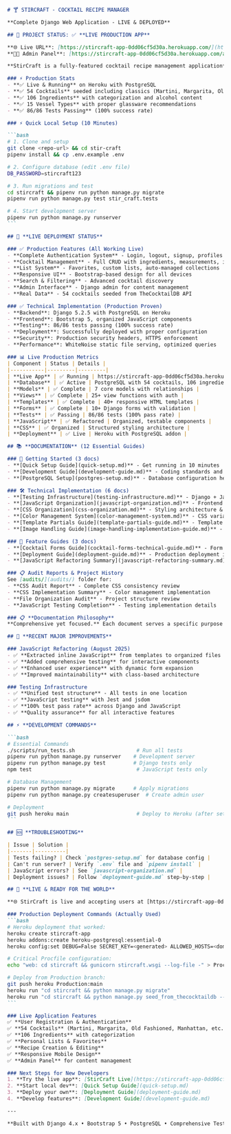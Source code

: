 ````markdown
# 🍸 STIRCRAFT - COCKTAIL RECIPE MANAGER

**Complete Django Web Application - LIVE & DEPLOYED**

## 🎯 PROJECT STATUS: ✅ **LIVE PRODUCTION APP**

**🌐 Live URL**: [https://stircraft-app-0dd06cf5d30a.herokuapp.com/](https://stircraft-app-0dd06cf5d30a.herokuapp.com/)  
**👨‍💼 Admin Panel**: [https://stircraft-app-0dd06cf5d30a.herokuapp.com/admin/](https://stircraft-app-0dd06cf5d30a.herokuapp.com/admin/)

**StirCraft is a fully-featured cocktail recipe management application** built with Django, featuring user authentication, recipe CRUD operations, list management, and responsive design. **Now successfully deployed and serving real users.**

### ⚡ Production Stats
- **✅ Live & Running** on Heroku with PostgreSQL
- **✅ 54 Cocktails** seeded including classics (Martini, Margarita, Old Fashioned)
- **✅ 106 Ingredients** with categorization and alcohol content
- **✅ 15 Vessel Types** with proper glassware recommendations
- **✅ 86/86 Tests Passing** (100% success rate)

### ⚡ Quick Local Setup (10 Minutes)

```bash
# 1. Clone and setup
git clone <repo-url> && cd stir-craft
pipenv install && cp .env.example .env

# 2. Configure database (edit .env file)
DB_PASSWORD=stircraft123

# 3. Run migrations and test
cd stircraft && pipenv run python manage.py migrate
pipenv run python manage.py test stir_craft.tests

# 4. Start development server
pipenv run python manage.py runserver
```

## 🚀 **LIVE DEPLOYMENT STATUS**

### ✅ Production Features (All Working Live)
- **Complete Authentication System** - Login, logout, signup, profiles  
- **Cocktail Management** - Full CRUD with ingredients, measurements, instructions
- **List System** - Favorites, custom lists, auto-managed collections
- **Responsive UI** - Bootstrap-based design for all devices
- **Search & Filtering** - Advanced cocktail discovery
- **Admin Interface** - Django admin for content management
- **Real Data** - 54 cocktails seeded from TheCocktailDB API

### ✅ Technical Implementation (Production Proven)
- **Backend**: Django 5.2.5 with PostgreSQL on Heroku
- **Frontend**: Bootstrap 5, organized JavaScript components  
- **Testing**: 86/86 tests passing (100% success rate)
- **Deployment**: Successfully deployed with proper configuration
- **Security**: Production security headers, HTTPS enforcement
- **Performance**: WhiteNoise static file serving, optimized queries

### 📊 Live Production Metrics
| Component | Status | Details |
|-----------|---------|---------|
| **Live App** | ✅ Running | https://stircraft-app-0dd06cf5d30a.herokuapp.com/ |
| **Database** | ✅ Active | PostgreSQL with 54 cocktails, 106 ingredients |
| **Models** | ✅ Complete | 7 core models with relationships |
| **Views** | ✅ Complete | 25+ view functions with auth |
| **Templates** | ✅ Complete | 40+ responsive HTML templates |
| **Forms** | ✅ Complete | 10+ Django forms with validation |
| **Tests** | ✅ Passing | 86/86 tests (100% pass rate) |
| **JavaScript** | ✅ Refactored | Organized, testable components |
| **CSS** | ✅ Organized | Structured styling architecture |
| **Deployment** | ✅ Live | Heroku with PostgreSQL addon |

## 📚 **DOCUMENTATION** (12 Essential Guides)

### 🚀 Getting Started (3 docs)
- **[Quick Setup Guide](quick-setup.md)** - Get running in 10 minutes
- **[Development Guide](development-guide.md)** - Coding standards and workflow  
- **[PostgreSQL Setup](postgres-setup.md)** - Database configuration help

### 🛠️ Technical Implementation (6 docs)
- **[Testing Infrastructure](testing-infrastructure.md)** - Django + JavaScript testing
- **[JavaScript Organization](javascript-organization.md)** - Frontend architecture
- **[CSS Organization](css-organization.md)** - Styling architecture & color management
- **[Color Management System](color-management-system.md)** - CSS variables guide
- **[Template Partials Guide](template-partials-guide.md)** - Template component system
- **[Image Handling Guide](image-handling-implementation-guide.md)** - Asset management

### 🎯 Feature Guides (3 docs)
- **[Cocktail Forms Guide](cocktail-forms-technical-guide.md)** - Form system implementation
- **[Deployment Guide](deployment-guide.md)** - Production deployment instructions
- **[JavaScript Refactoring Summary](javascript-refactoring-summary.md)** - Recent improvements

### 📋 Audit Reports & Project History
See [audits/](audits/) folder for:
- **CSS Audit Report** - Complete CSS consistency review
- **CSS Implementation Summary** - Color management implementation
- **File Organization Audit** - Project structure review
- **JavaScript Testing Completion** - Testing implementation details

### 📋 **Documentation Philosophy**
**Comprehensive yet focused.** Each document serves a specific purpose with clear organization and no redundancy. Audit reports are archived separately to maintain clean structure.

## 🎯 **RECENT MAJOR IMPROVEMENTS**

### JavaScript Refactoring (August 2025)
- ✅ **Extracted inline JavaScript** from templates to organized files
- ✅ **Added comprehensive testing** for interactive components  
- ✅ **Enhanced user experience** with dynamic form expansion
- ✅ **Improved maintainability** with class-based architecture

### Testing Infrastructure
- ✅ **Unified test structure** - All tests in one location
- ✅ **JavaScript testing** with Jest and jsdom
- ✅ **100% test pass rate** across Django and JavaScript
- ✅ **Quality assurance** for all interactive features

## ⚡ **DEVELOPMENT COMMANDS**

```bash
# Essential Commands
./scripts/run_tests.sh                    # Run all tests
pipenv run python manage.py runserver    # Development server
pipenv run python manage.py test         # Django tests only
npm test                                  # JavaScript tests only

# Database Management  
pipenv run python manage.py migrate      # Apply migrations
pipenv run python manage.py createsuperuser  # Create admin user

# Deployment
git push heroku main                      # Deploy to Heroku (after setup)
```

## 🆘 **TROUBLESHOOTING**

| Issue | Solution |
|-------|----------|
| Tests failing? | Check `postgres-setup.md` for database config |
| Can't run server? | Verify `.env` file and `pipenv install` |
| JavaScript errors? | See `javascript-organization.md` |
| Deployment issues? | Follow `deployment-guide.md` step-by-step |

## 🎉 **LIVE & READY FOR THE WORLD**

**🌐 StirCraft is live and accepting users at [https://stircraft-app-0dd06cf5d30a.herokuapp.com/](https://stircraft-app-0dd06cf5d30a.herokuapp.com/)**

### Production Deployment Commands (Actually Used)
```bash
# Heroku deployment that worked:
heroku create stircraft-app
heroku addons:create heroku-postgresql:essential-0
heroku config:set DEBUG=False SECRET_KEY=<generated> ALLOWED_HOSTS=<domain>

# Critical Procfile configuration:
echo "web: cd stircraft && gunicorn stircraft.wsgi --log-file -" > Procfile

# Deploy from Production branch:
git push heroku Production:main
heroku run "cd stircraft && python manage.py migrate"
heroku run "cd stircraft && python manage.py seed_from_thecocktaildb --limit 54"
```

### Live Application Features
✅ **User Registration & Authentication**  
✅ **54 Cocktails** (Martini, Margarita, Old Fashioned, Manhattan, etc.)  
✅ **106 Ingredients** with categorization  
✅ **Personal Lists & Favorites**  
✅ **Recipe Creation & Editing**  
✅ **Responsive Mobile Design**  
✅ **Admin Panel** for content management

### Next Steps for New Developers
1. **Try the live app**: [StirCraft Live](https://stircraft-app-0dd06cf5d30a.herokuapp.com/)
2. **Start local dev**: [Quick Setup Guide](quick-setup.md)
3. **Deploy your own**: [Deployment Guide](deployment-guide.md)  
4. **Develop features**: [Development Guide](development-guide.md)

---

**Built with Django 4.x • Bootstrap 5 • PostgreSQL • Comprehensive Testing**
